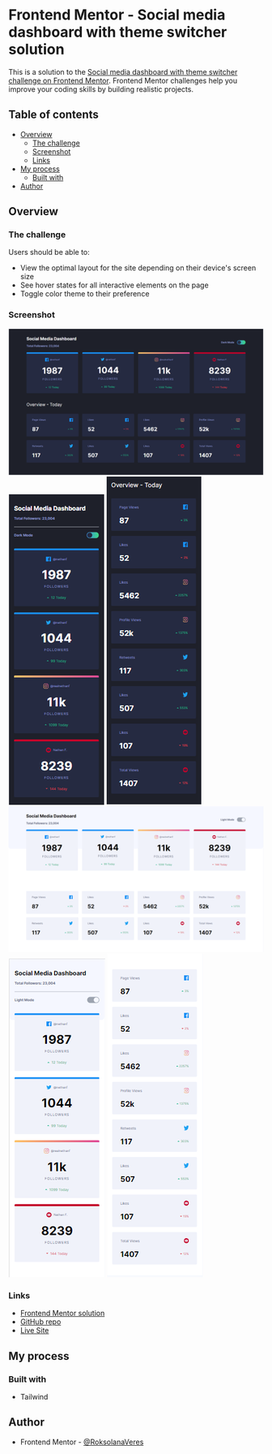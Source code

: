 # Frontend Mentor - Social media dashboard with theme switcher solution

This is a solution to the [Social media dashboard with theme switcher challenge on Frontend Mentor](https://www.frontendmentor.io/challenges/social-media-dashboard-with-theme-switcher-6oY8ozp_H). Frontend Mentor challenges help you improve your coding skills by building realistic projects.

## Table of contents

- [Overview](#overview)
  - [The challenge](#the-challenge)
  - [Screenshot](#screenshot)
  - [Links](#links)
- [My process](#my-process)
  - [Built with](#built-with)
- [Author](#author)

## Overview

### The challenge

Users should be able to:

- View the optimal layout for the site depending on their device's screen size
- See hover states for all interactive elements on the page
- Toggle color theme to their preference

### Screenshot

![](./screenshots/dark_desktop.png)
![](./screenshots/dark_mobile.png)
![](./screenshots/dark_mobile_2.png)
![](./screenshots/light_desktop.png)
![](./screenshots/light_mobile.png)
![](./screenshots/light_mobile_2.png)

### Links

- [Frontend Mentor solution](https://www.frontendmentor.io/solutions/responsive-tip-calculator-app-Dgneqi3k7t)
- [GitHub repo](https://github.com/RoksolanaVeres/Social-media-dashboard)
- [Live Site](https://social-media-dashboard-eight-ebon.vercel.app/)

## My process

### Built with

- Tailwind

## Author

- Frontend Mentor - [@RoksolanaVeres](https://www.frontendmentor.io/profile/RoksolanaVeres)
